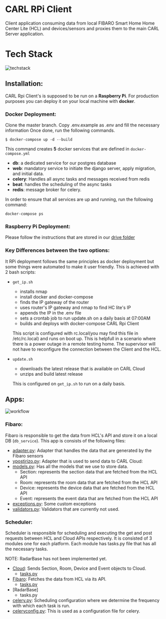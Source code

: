 # CARL RPi Client
Client application consuming data from local FIBARO Smart Home Home Center Lite (HCL) and devices/sensors and proxies them to the main CARL Server application.

# Tech Stack

![techstack](https://github.com/eHealthITI/ypostirizoclient/blob/master_test/img/tech_stack.png)


## Installation:
CARL Rpi Client's is supposed to be run on a **Raspberry Pi**. For production purposes you can deploy it  on your local machine with **docker**. 

###  Docker Deployment:   
 Clone the master branch. Copy .env.example as .env and fill the necessary information
 Once done, run the following commands.

    $ docker-compose up -d --build

This command creates **5** docker services that are defined in `docker-compose.yml`
* **db**: a dedicated service for our postgres database
* **web**: mandatory service to initiate the django server, apply migration, and initial data.
* **celery**: Handles all async tasks and messages received from redis
* **beat**: handles the scheduling of the async tasks
* **redis**: message broker for celery. 


In order to ensure that all services are up and running, run the following command:

    docker-compose ps 

### Raspberry Pi Deployment:
Please follow the instructions that are stored in our [drive folder](https://drive.google.com/file/d/1Oa1b17_mm-Cu4IUf69huRXqgNc00fgID/view?usp=sharing) 

### Key Differences between the two options:
It RPi deployment follows the same principles as docker deployment but some things were automated to make it user friendly.
This is achieved with 2 bash scripts:
* `get_ip.sh`
    - installs nmap
    - install docker and docker-compose
    - finds the IP gateway of the router
    - uses router's IP gateway and nmap to find HC lite's IP
    - appends the IP in the .env file 
    - sets a crontab job to run update.sh on a daily basis at 07:00AM
    - builds and deploys with docker-compose CARL Rpi Client

    This script is configured with rc.local(you may find this file in /etc/rc.local) and runs on boot up. This is helpfull in a scenario where there is a power outage in a remote testing home. The supervisor will not have to reconfigure the connection between the Client and the HCL.
* `update.sh`
    - downloads the latest release that is available on CARL Cloud
    - unzips and build latest release

    This is configured on `get_ip.sh` to run on a daily basis. 

## Apps:
![workflow](https://github.com/eHealthITI/ypostirizoclient/blob/master_test/img/workflow.png)
### Fibaro: 

Fibaro is responsible to get the data from HCL's API and store it on a local DB (`db_service`).
This app is consists of the following files: 
* [adapter.py](https://github.com/eHealthITI/ypostirizoclient/blob/master/fibaro/adapter.py): Adapter that handles the data that are generated by the Fibaro sensors
* [ypostirizo.py](https://github.com/eHealthITI/ypostirizoclient/blob/master/fibaro/ypostirizo.py): Adapter that is used to send data to CARL Cloud:
* [models.py](https://github.com/eHealthITI/ypostirizoclient/blob/master/fibaro/models.py): Has all the models that we use to store data.
    - Section: represents the section data that are fetched from the HCL API
    - Room: represents the room data that are fetched from the HCL API
    - Device: represents the device data that are fetched from the HCL API
    - Event: represents the event data that are fetched from the HCL API
* [exceptions.py](https://github.com/eHealthITI/ypostirizoclient/blob/master/fibaro/exceptions.py): Some custom exceptions 
* [validators.py](https://github.com/eHealthITI/ypostirizoclient/blob/master/fibaro/validators.py): Validators that are currently not used.

### Scheduler:
Scheduler is responsible for scheduling and executing the get and post requests between HCL and Cloud APIs respectively. It is consisted of 3 modules one for each platform. Each module has tasks.py file that has all the necessary tasks. 

NOTE:  RadarBase has not been implemented yet.

* [Cloud](https://github.com/eHealthITI/ypostirizoclient/tree/master/scheduler/Cloud): Sends Section, Room, Device and Event objects to Cloud.
    - [tasks.py](https://github.com/eHealthITI/ypostirizoclient/blob/master/scheduler/Cloud/tasks.py)
* [Fibaro](https://github.com/eHealthITI/ypostirizoclient/tree/master/scheduler/Fibaro): Fetches the data from HCL via its API.
    - [tasks.py](https://github.com/eHealthITI/ypostirizoclient/blob/master/scheduler/Fibaro/tasks.py)
* [RadarBase]
    - tasks.py
* [celery.py](https://github.com/eHealthITI/ypostirizoclient/blob/master/scheduler/celery.py): Scheduling configuration where we determine the frequency with which each task is run.
* [celeryconfig.py](https://github.com/eHealthITI/ypostirizoclient/blob/master/scheduler/celeryconfig.py): This is used as a configuration file for celery. 